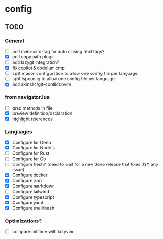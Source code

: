 # config

## TODO

### General

* [ ] add nvim-auto-tag for auto closing html tags?
* [X] add copy path plugin
* [ ] add lazygit integration?
* [X] fix copilot & codeium cmp
* [ ] split mason configuration to allow one config file per language
* [ ] split lspconfig to allow one config file per language
* [X] add akinsho/git-conflict.nvim

### from navigator.lua

* [ ] grep methods in file
* [X] preview definition/declaration
* [X] highlight references

### Languages

* [X] Configure for Deno
* [X] Configure for Node.js
* [ ] Configure for Rust
* [ ] Configure for Go
* [ ] Configure fresh? (need to wait for a new deno release that fixes JSX any issue)
* [X] Configure docker
* [X] Configure json
* [X] Configure markdown
* [ ] Configure tailwind
* [X] Configure typescript
* [X] Configure yaml
* [X] Configure shell/bash

### Optimizations?

* [ ] compare init time with lazyvim
